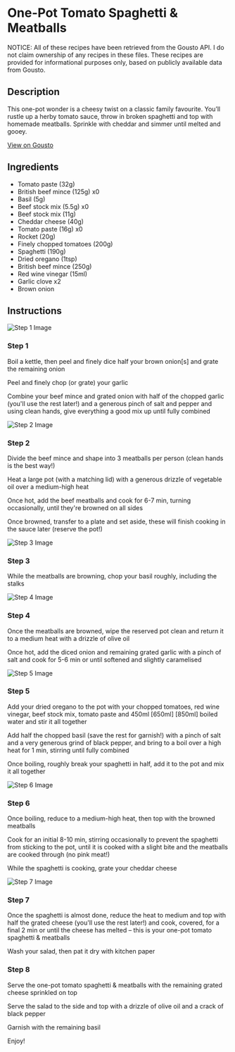 # One-Pot Tomato Spaghetti & Meatballs

NOTICE: All of these recipes have been retrieved from the Gousto API. I do not claim ownership of any recipes in these files. These recipes are provided for informational purposes only, based on publicly available data from Gousto.

## Description

This one-pot wonder is a cheesy twist on a classic family favourite. You’ll rustle up a herby tomato sauce, throw in broken spaghetti and top with homemade meatballs. Sprinkle with cheddar and simmer until melted and gooey.

[View on Gousto](https://www.gousto.co.uk/recipes/cookbook/cheesy-spaghetti-meatball-bake)

## Ingredients

- Tomato paste (32g)
- British beef mince (125g) x0
- Basil (5g)
- Beef stock mix (5.5g) x0
- Beef stock mix (11g)
- Cheddar cheese (40g)
- Tomato paste (16g) x0
- Rocket (20g)
- Finely chopped tomatoes (200g)
- Spaghetti (190g)
- Dried oregano (1tsp)
- British beef mince (250g)
- Red wine vinegar (15ml)
- Garlic clove x2
- Brown onion

## Instructions

![Step 1 Image](https://production-media.gousto.co.uk/cms/recipe-step-image/Step-1-1683027717784-x200.jpg)

### Step 1

Boil a kettle, then peel and finely dice half your brown onion[s] and grate the remaining onion

Peel and finely chop (or grate) your garlic

Combine your beef mince and grated onion with half of the chopped garlic (you'll use the rest later!) and a generous pinch of salt and pepper and using clean hands, give everything a good mix up until fully combined

![Step 2 Image](https://production-media.gousto.co.uk/cms/recipe-step-image/Step-2-1683027726399-x200.jpg)

### Step 2

Divide the beef mince and shape into 3 meatballs per person (clean hands is the best way!)

Heat a large pot (with a matching lid) with a generous drizzle of vegetable oil over a medium-high heat

Once hot, add the beef meatballs and cook for 6-7 min, turning occasionally, until they're browned on all sides

Once browned, transfer to a plate and set aside, these will finish cooking in the sauce later (reserve the pot!)

![Step 3 Image](https://production-media.gousto.co.uk/cms/recipe-step-image/03-01-24_09h30m46s-APIC-1704383682573-x200.jpg)

### Step 3

While the meatballs are browning, chop your basil roughly, including the stalks

![Step 4 Image](https://production-media.gousto.co.uk/cms/recipe-step-image/Step-4-1683027743104-x200.jpg)

### Step 4

Once the meatballs are browned, wipe the reserved pot clean and return it to a medium heat with a drizzle of olive oil

Once hot, add the diced onion and remaining grated garlic with a pinch of salt and cook for 5-6 min or until softened and slightly caramelised

![Step 5 Image](https://production-media.gousto.co.uk/cms/recipe-step-image/Step-5-1683027752967-x200.jpg)

### Step 5

Add your dried oregano to the pot with your chopped tomatoes, red wine vinegar, beef stock mix, tomato paste and 450ml <span class="text-purple">[650ml]</span><span class="text-danger"> [850ml]</span> boiled water and stir it all together

Add half the chopped basil (save the rest for garnish!) with a pinch of salt and a very generous grind of black pepper, and bring to a boil over a high heat for 1 min, stirring until fully combined

Once boiling, roughly break your spaghetti in half, add it to the pot and mix it all together

![Step 6 Image](https://production-media.gousto.co.uk/cms/recipe-step-image/Step-6-1683027760724-x200.jpg)

### Step 6

Once boiling, reduce to a medium-high heat, then top with the browned meatballs

Cook for an initial 8-10 min, stirring occasionally to prevent the spaghetti from sticking to the pot, until it is cooked with a slight bite and the meatballs are cooked through (no pink meat!)

While the spaghetti is cooking, grate your cheddar cheese

![Step 7 Image](https://production-media.gousto.co.uk/cms/recipe-step-image/Step-7-1683027769193-x200.jpg)

### Step 7

Once the spaghetti is almost done, reduce the heat to medium and top with half the grated cheese (you'll use the rest later!) and cook, covered, for a final 2 min or until the cheese has melted – this is your one-pot tomato spaghetti & meatballs

Wash your salad, then pat it dry with kitchen paper

### Step 8

Serve the one-pot tomato spaghetti & meatballs with the remaining grated cheese sprinkled on top

Serve the salad to the side and top with a drizzle of olive oil and a crack of black pepper

Garnish with the remaining basil

Enjoy!

